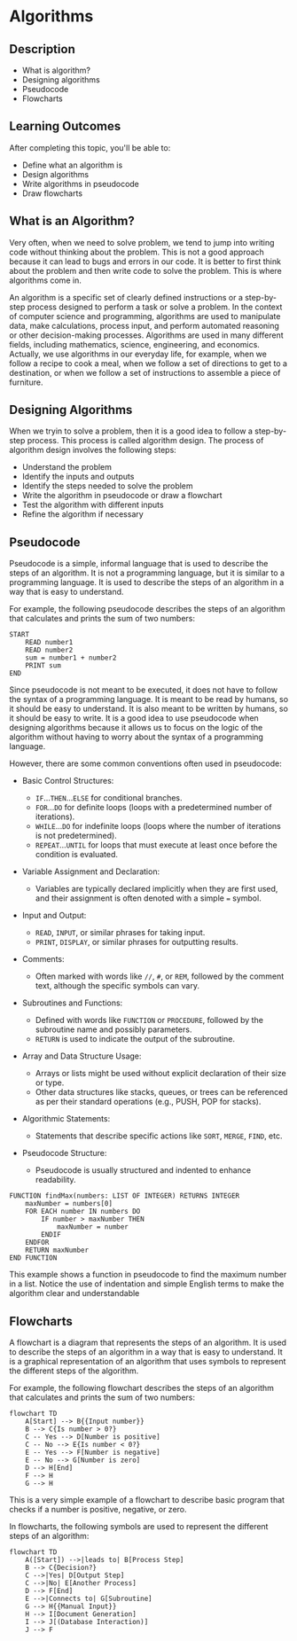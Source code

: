 # Algorithms

## Description

- What is algorithm?
- Designing algorithms
- Pseudocode
- Flowcharts

## Learning Outcomes

After completing this topic, you'll be able to:

- Define what an algorithm is
- Design algorithms
- Write algorithms in pseudocode
- Draw flowcharts

## What is an Algorithm?

Very often, when we need to solve problem, we tend to jump into writing code without thinking about the problem. This is not a good approach because it can lead to bugs and errors in our code. It is better to first think about the problem and then write code to solve the problem. This is where algorithms come in. 

An algorithm is a specific set of clearly defined instructions or a step-by-step process designed to perform a task or solve a problem. In the context of computer science and programming, algorithms are used to manipulate data, make calculations, process input, and perform automated reasoning or other decision-making processes. Algorithms are used in many different fields, including mathematics, science, engineering, and economics. Actually, we use algorithms in our everyday life, for example, when we follow a recipe to cook a meal, when we follow a set of directions to get to a destination, or when we follow a set of instructions to assemble a piece of furniture.

## Designing Algorithms

When we tryin to solve a problem, then it is a good idea to follow a step-by-step process. This process is called algorithm design. The process of algorithm design involves the following steps:

- Understand the problem
- Identify the inputs and outputs
- Identify the steps needed to solve the problem
- Write the algorithm in pseudocode or draw a flowchart
- Test the algorithm with different inputs
- Refine the algorithm if necessary

## Pseudocode

Pseudocode is a simple, informal language that is used to describe the steps of an algorithm. It is not a programming language, but it is similar to a programming language. It is used to describe the steps of an algorithm in a way that is easy to understand.

For example, the following pseudocode describes the steps of an algorithm that calculates and prints the sum of two numbers:

```
START
    READ number1
    READ number2
    sum = number1 + number2
    PRINT sum
END
```

Since pseudocode is not meant to be executed, it does not have to follow the syntax of a programming language. It is meant to be read by humans, so it should be easy to understand. It is also meant to be written by humans, so it should be easy to write. It is a good idea to use pseudocode when designing algorithms because it allows us to focus on the logic of the algorithm without having to worry about the syntax of a programming language.

However, there are some common conventions often used in pseudocode:

- Basic Control Structures:
  - `IF`...`THEN`...`ELSE` for conditional branches.
  - `FOR`...`DO` for definite loops (loops with a predetermined number of iterations).
  - `WHILE`...`DO` for indefinite loops (loops where the number of iterations is not predetermined).
  - `REPEAT`...`UNTIL` for loops that must execute at least once before the condition is evaluated.

- Variable Assignment and Declaration:
  - Variables are typically declared implicitly when they are first used, and their assignment is often denoted with a simple `=` symbol.

- Input and Output:
  - `READ`, `INPUT`, or similar phrases for taking input.
  - `PRINT`, `DISPLAY`, or similar phrases for outputting results.

- Comments:
  - Often marked with words like `//`, `#`, or `REM`, followed by the comment text, although the specific symbols can vary.

- Subroutines and Functions:
  - Defined with words like `FUNCTION` or `PROCEDURE`, followed by the subroutine name and possibly parameters.
  - `RETURN` is used to indicate the output of the subroutine.

- Array and Data Structure Usage:
  - Arrays or lists might be used without explicit declaration of their size or type.
  - Other data structures like stacks, queues, or trees can be referenced as per their standard operations (e.g., PUSH, POP for stacks).

- Algorithmic Statements:
  - Statements that describe specific actions like `SORT`, `MERGE`, `FIND`, etc.

- Pseudocode Structure:
  - Pseudocode is usually structured and indented to enhance readability.

```
FUNCTION findMax(numbers: LIST OF INTEGER) RETURNS INTEGER
    maxNumber = numbers[0]
    FOR EACH number IN numbers DO
        IF number > maxNumber THEN
            maxNumber = number
        ENDIF
    ENDFOR
    RETURN maxNumber
END FUNCTION
```

This example shows a function in pseudocode to find the maximum number in a list. Notice the use of indentation and simple English terms to make the algorithm clear and understandable

## Flowcharts

A flowchart is a diagram that represents the steps of an algorithm. It is used to describe the steps of an algorithm in a way that is easy to understand. It is a graphical representation of an algorithm that uses symbols to represent the different steps of the algorithm.

For example, the following flowchart describes the steps of an algorithm that calculates and prints the sum of two numbers:

```mermaid
flowchart TD
    A[Start] --> B{{Input number}}
    B --> C{Is number > 0?}
    C -- Yes --> D[Number is positive]
    C -- No --> E{Is number < 0?}
    E -- Yes --> F[Number is negative]
    E -- No --> G[Number is zero]
    D --> H[End]
    F --> H
    G --> H
```
This is a very simple example of a flowchart to describe basic program that checks if a number is positive, negative, or zero.

In flowcharts, the following symbols are used to represent the different steps of an algorithm:

```mermaid
flowchart TD
    A([Start]) -->|leads to| B[Process Step]
    B --> C{Decision?}
    C -->|Yes| D[Output Step]
    C -->|No| E[Another Process]
    D --> F[End]
    E -->|Connects to| G[Subroutine]
    G --> H{{Manual Input}}
    H --> I[Document Generation]
    I --> J[(Database Interaction)]
    J --> F

```

